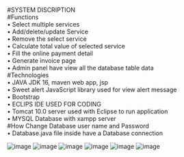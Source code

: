 #SYSTEM DISCRIPTION
</br>
#Functions
</br>
•	Select multiple services
</br>
•	Add/delete/update Service
</br>
•	Remove the select service
</br>
•	Calculate total value of selected service
</br>
•	Fill the online payment detail
</br>
•	Generate invoice page
</br>
•	Admin panel have view all the database table data
</br>
#Technologies
</br>
•	JAVA JDK 16, maven web app, jsp
</br>
•	Sweet alert JavaScript library used for view alert message
</br>
•	Bootstrap
</br>
•	ECLIPS IDE USED FOR CODING
</br>
•	Tomcat 10.0 server used with Eclipse to run application
</br>
•	MYSQL Database with xampp server
</br>
#How Change Database user name and Password
</br>
•	Database.java file inside have a Database connection
</br>

![image](https://user-images.githubusercontent.com/64083148/142796354-abd52e9d-254a-424d-8497-832cb02116c3.png)
![image](https://user-images.githubusercontent.com/64083148/142796396-db381e75-2c80-4666-b99e-f1582b3cb7a4.png)
![image](https://user-images.githubusercontent.com/64083148/142796475-9b302580-0c5f-4173-bd8d-9961a91338ef.png)
![image](https://user-images.githubusercontent.com/64083148/142796485-dfe22a03-4bcb-479a-8daa-726b748d0cf7.png)
![image](https://user-images.githubusercontent.com/64083148/142796497-8a554c12-bb89-46ff-a6f6-3ab6eeb13ef6.png)
![image](https://user-images.githubusercontent.com/64083148/142796512-3a266cc4-68fe-4417-9be0-166f55056251.png)




